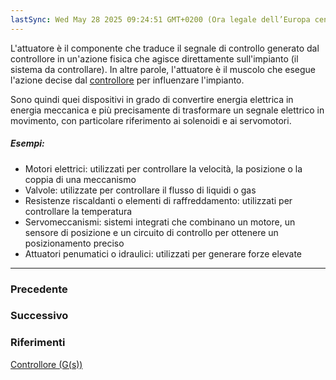 ```yaml
---
lastSync: Wed May 28 2025 09:24:51 GMT+0200 (Ora legale dell’Europa centrale)
---
```

L'attuatore è il componente che traduce il segnale di controllo generato dal controllore in un'azione fisica che agisce direttamente sull'impianto (il sistema da controllare). In altre parole, l'attuatore è il muscolo che esegue l'azione decise dal [controllore](Controllore%20(G(s)).md) per influenzare l'impianto.

Sono quindi quei dispositivi in grado di convertire energia elettrica in energia meccanica e più precisamente di trasformare un segnale elettrico in movimento, con particolare riferimento ai solenoidi e ai servomotori.

##### Esempi:
- Motori elettrici: utilizzati per controllare la velocità, la posizione o la coppia di una meccanismo
- Valvole: utilizzate per controllare il flusso di liquidi o gas
- Resistenze riscaldanti o elementi di raffreddamento: utilizzati per controllare la temperatura
- Servomeccanismi: sistemi integrati che combinano un motore, un sensore di posizione e un circuito di controllo per ottenere un posizionamento preciso
- Attuatori penumatici o idraulici: utilizzati per generare forze elevate


---
### Precedente


### Successivo


### Riferimenti
[Controllore (G(s))](Controllore%20(G(s)).md)